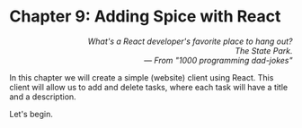 # Chapter 9: Adding Spice with React

<div style="text-align: right"> <i> What's a React developer's favorite place to hang out? <br> The State Park. <br> — From "1000 programming dad-jokes" </i> </div>

In this chapter we will create a simple (website) client using React.
This client will allow us to add and delete tasks, where each task will have a title and a description.

Let's begin.
